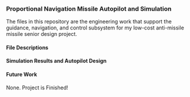 ### Proportional Navigation Missile Autopilot and Simulation
The files in this repository are the engineering work that support the guidance, navigation, and control subsystem for my low-cost anti-missile missile senior design project. 

#### File Descriptions


#### Simulation Results and Autopilot Design


#### Future Work
None. Project is Finished!
